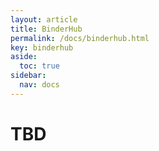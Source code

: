 ```yaml
---
layout: article
title: BinderHub
permalink: /docs/binderhub.html
key: binderhub
aside:
  toc: true
sidebar:
  nav: docs
---
```

# TBD
